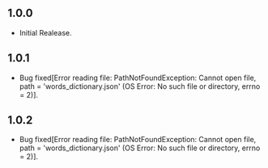 ## 1.0.0

- Initial Realease.


## 1.0.1

- Bug fixed[Error reading file: PathNotFoundException: Cannot open file, path = 'words_dictionary.json' (OS Error: No such file or directory, errno = 2)].

## 1.0.2

- Bug fixed[Error reading file: PathNotFoundException: Cannot open file, path = 'words_dictionary.json' (OS Error: No such file or directory, errno = 2)].
